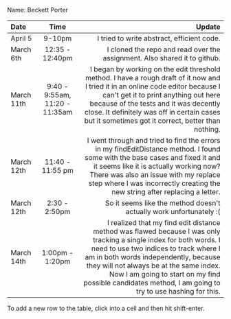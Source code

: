 Name: Beckett Porter

| Date       |              Time              |                                                                                                                                                                                                                                                                                                                                                     Update |
|:-----------|:------------------------------:|-----------------------------------------------------------------------------------------------------------------------------------------------------------------------------------------------------------------------------------------------------------------------------------------------------------------------------------------------------------:|
| April 5    |             9-10pm             |                                                                                                                                                                                                                                                                                                                 I tried to write abstract, efficient code. |
| March 6th  |        12:35 - 12:40pm         |                                                                                                                                                                                                                                                                                  I cloned the repo and read over the assignment. Also shared it to github. |
| March 11th | 9:40 - 9:55am, 11:20 - 11:35am |                                     I began by working on the edit threshold method. I have a rough draft of it now and I tried it in an online code editor because I can't get it to print anything out here because of the tests and it was decently close. It definitely was off in certain cases but it sometimes got it correct, better than nothing. |
| March 12th |        11:40 - 11:55 pm        |                                                              I went through and tried to find the errors in my findEditDistance method. I found some with the base cases and fixed it and it seems like it is actually working now? There was also an issue with my replace step where I was incorrectly creating the new string after replacing a letter. |
| March 12th |         2:30 - 2:50pm          |                                                                                                                                                                                                                                                                                         So it seems like the method doesn't actually work unfortunately :( |
| March 14th |        1:00pm - 1:20pm         | I realized that my find edit distance method was flawed because I was only tracking a single index for both words. I need to use two indices to track where I am in both words independently, because they will not always be at the same index. Now I am going to start on my find possible candidates method, I am going to try to use hashing for this. |


To add a new row to the table, click into a cell and then hit shift-enter.